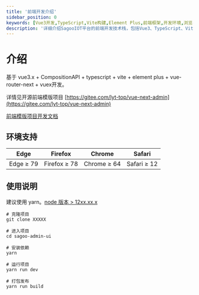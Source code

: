 ```yaml
---
title: '前端开发介绍'
sidebar_position: 0
keywords: [Vue3开发,TypeScript,Vite构建,Element Plus,前端框架,开发环境,浏览器支持,项目配置,前端模板,Web开发]
description: '详细介绍SagooIOT平台的前端开发技术栈，包括Vue3、TypeScript、Vite等核心技术以及环境配置说明。'
---
```


# 介绍

基于 vue3.x + CompositionAPI + typescript + vite + element plus + vue-router-next + vuex开发。

详情见开源前端模版项目 [https://gitee.com/lyt-top/vue-next-admin](https://gitee.com/lyt-top/vue-next-admin)

[前端模版项目开发文档](https://lyt-top.gitee.io/vue-next-admin-doc-preview/) 

## 环境支持

| Edge      | Firefox      | Chrome      | Safari      |
| --------- | ------------ | ----------- | ----------- |
| Edge ≥ 79 | Firefox ≥ 78 | Chrome ≥ 64 | Safari ≥ 12 |



## 使用说明

建议使用 yarn。[node 版本 > 12xx.xx.x](https://gitee.com/link?target=http%3A%2F%2Fnodejs.cn%2F)

```
# 克隆项目
git clone XXXXX

# 进入项目
cd sagoo-admin-ui

# 安装依赖
yarn

# 运行项目
yarn run dev

# 打包发布
yarn run build
```

#### 
